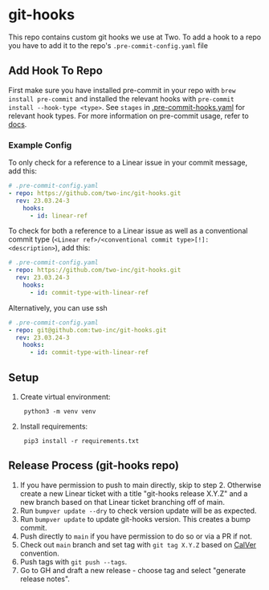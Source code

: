 # git-hooks

This repo contains custom git hooks we use at Two. To add a hook to a repo you have to add it to the repo's `.pre-commit-config.yaml` file

## Add Hook To Repo

First make sure you have installed pre-commit in your repo with `brew install pre-commit` and installed the relevant hooks with `pre-commit install --hook-type <type>`. See `stages` in [.pre-commit-hooks.yaml](.pre-commit-hooks.yaml) for relevant hook types. For more information on pre-commit usage, refer to [docs](https://pre-commit.com/#developing-hooks-interactively).

### Example Config

To only check for a reference to a Linear issue in your commit message, add this:

```yaml
# .pre-commit-config.yaml
- repo: https://github.com/two-inc/git-hooks.git
  rev: 23.03.24-3
    hooks:
      - id: linear-ref
```

To check for both a reference to a Linear issue as well as a conventional commit type (`<Linear ref>/<conventional commit type>[!]: <description>`), add this:

```yaml
# .pre-commit-config.yaml
- repo: https://github.com/two-inc/git-hooks.git
  rev: 23.03.24-3
    hooks:
      - id: commit-type-with-linear-ref
```

Alternatively, you can use ssh

```yaml
# .pre-commit-config.yaml
- repo: git@github.com:two-inc/git-hooks.git
  rev: 23.03.24-3
    hooks:
      - id: commit-type-with-linear-ref
```


## Setup
1. Create virtual environment:

        python3 -m venv venv

2. Install requirements:

        pip3 install -r requirements.txt

## Release Process (git-hooks repo)

1. If you have permission to push to main directly, skip to step 2. Otherwise create a new Linear ticket with a title "git-hooks release X.Y.Z" and a new branch based on that Linear ticket branching off of main.
2. Run `bumpver update --dry` to check version update will be as expected.
5. Run `bumpver update` to update git-hooks version. This creates a bump commit.
6. Push directly to `main` if you have permission to do so or via a PR if not.
8. Check out `main` branch and set tag with `git tag X.Y.Z` based on [CalVer](https://calver.org/) convention.
9. Push tags with `git push --tags`.
10. Go to GH and draft a new release - choose tag and select "generate release notes".